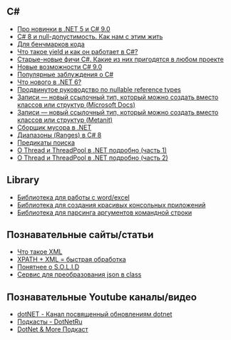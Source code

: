 **C#**
------------
- [Про новинки в .NET 5 и C# 9.0](https://habr.com/ru/post/523552/ "Про новинки в .NET 5 и C# 9.0")
- [C# 8 и null-допустимость. Как нам с этим жить](https://habr.com/ru/company/piter/blog/501520/ "C# 8 и null-допустимость. Как нам с этим жить")
- [Для бенчмарков кода](https://github.com/dotnet/BenchmarkDotNet "Для бенчмарков кода")
- [Что такое yield и как он работает в C#?](https://habr.com/ru/company/pvs-studio/blog/545462/ "Что такое yield и как он работает в C#?")
- [Старые-новые фичи C#. Какие из них пригодятся в любом проекте](https://habr.com/ru/company/nix/blog/541760/ "Старые-новые фичи C#. Какие из них пригодятся в любом проекте")
- [Новые возможности C# 9.0](https://docs.microsoft.com/ru-ru/dotnet/csharp/whats-new/csharp-9 "Новые возможности C# 9.0")
- [Популярные заблуждения о C#](https://habr.com/ru/post/541786/)
- [Что нового в .NET 6?](https://habr.com/ru/post/573434/)
- [Продвинутое руководство по nullable reference types](https://habr.com/ru/company/jugru/blog/571728/)
- [Записи — новый ссылочный тип, который можно создать вместо классов или структур (Microsoft Docs)](https://docs.microsoft.com/ru-ru/dotnet/csharp/whats-new/tutorials/records)
- [Записи — новый ссылочный тип, который можно создать вместо классов или структур (Metanit)](https://metanit.com/sharp/tutorial/3.51.php)
- [Сборщик мусора в .NET](https://habr.com/ru/search/?q=%5Bgarbage%20collector%5D%20%5B.NET%5D&target_type=posts&order=relevance)
- [Диапазоны (Ranges) в C# 8](https://habr.com/ru/post/651171/)
- [Предикаты поиска](https://habr.com/ru/post/655555/)
- [О Thread и ThreadPool в .NET подробно (часть 1)](https://habr.com/ru/post/654101/)
- [О Thread и ThreadPool в .NET подробно (часть 2)](https://habr.com/ru/post/654111/)

**Library**
------------
- [Библиотека для работы с word/excel](https://github.com/nissl-lab/npoi/wiki/Getting-Started-with-NPOI "Библиотека для работы с word/excel")
- [Библиотека для создания красивых консольных приложений](https://github.com/spectreconsole/spectre.console)
- [Библиотека для парсинга аргументов командной строки](https://github.com/commandlineparser/commandline)


**Познавательные сайты/статьи**
------------

- [Что такое XML](https://habr.com/ru/post/524288/ "Что такое XML")
- [XPATH + XML = быстрая обработка](https://habr.com/ru/post/526774/ "XPATH + XML = быстрая обработка")
- [Понятнее о S.O.L.I.D](https://habr.com/ru/post/508086/ "Понятнее о S.O.L.I.D")
- [Сервис для преобразования json в class](https://quicktype.io)




**Познавательные Youtube каналы/видео**
------------

- [dotNET - Канал посвященный обновлениям dotnet](https://www.youtube.com/c/dotNET/videos "dotNET - Канал посвященный обновлениям dotnet")
- [Подкасты - DotNetRu](https://www.youtube.com/c/DotNetRu/videos)
- [DotNet & More Подкаст](https://www.youtube.com/channel/UCCangFtmypr2MmiULHquf2A/videos)
